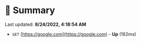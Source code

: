 # 📖 Summary
Last updated: **8/24/2022, 4:18:54 AM**

- `GET` [https://google.com](https://google.com) - **Up** (182ms)
